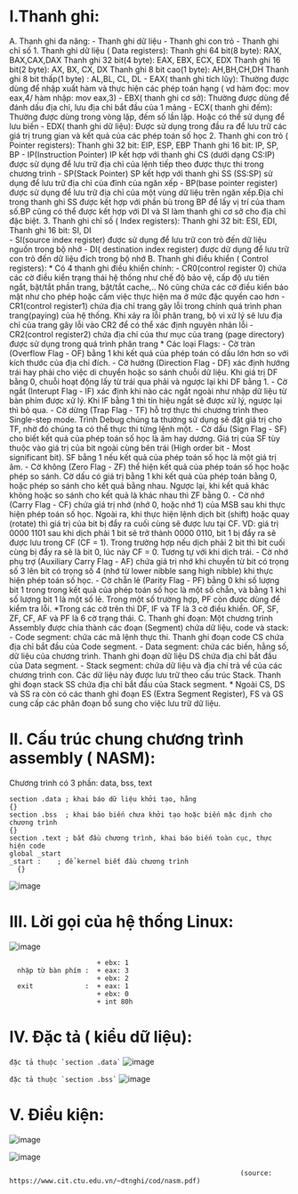 # I.Thanh ghi:
  A. Thanh ghi đa năng:
    - Thanh ghi dữ liệu
    - Thanh ghi con trỏ
    - Thanh ghi chỉ số
    1. Thanh ghi dữ liệu ( Data registers):
        Thanh ghi 64 bit(8 byte): RAX, BAX,CAX,DAX
        Thanh ghi 32 bit(4 byte): EAX, EBX, ECX, EDX 
        Thanh ghi 16 bit(2 byte): AX, BX, CX, DX
        Thanh ghi 8 bit cao(1 byte): AH,BH,CH,DH
        Thanh ghi 8 bit thấp(1 byte) : AL,BL, CL, DL
            - EAX( thanh ghi tích lũy): Thường được dùng để nhập xuất hàm và thực hiện các phép toán hạng ( vd hàm đọc: mov eax,4/ hàm nhập: mov eax,3) 
            - EBX( thanh ghi cơ sở): Thường được dùng để đánh dấu địa chỉ, lưu địa chỉ bắt đầu của 1 mảng
            - ECX( thanh ghi đếm):  Thường được dùng trong vòng lặp, đếm số lần lặp. Hoặc có thể sử dụng để lưu biến
            - EDX( thanh ghi dữ liệu): Được sử dụng trong đầu ra để lưu trữ các giá trị trung gian và kết quả của các phép toán số học
    2. Thanh ghi con trỏ ( Pointer registers):
          Thanh ghi 32 bit: EIP, ESP, EBP
          Thanh ghi 16 bit: IP, SP, BP 
            - IP(Instruction Pointer) IP kết hợp với thanh ghi CS (dưới dạng CS:IP) được sử dụng để lưu trữ địa chỉ của lệnh tiếp theo được thực thi trong chương trình
            - SP(Stack Pointer) SP kết hợp với thanh ghi SS (SS:SP) sử dụng để lưu trữ địa chỉ của đỉnh của ngăn xếp
            - BP(base pointer register) được sử dụng để lưu trữ địa chỉ của một vùng dữ liệu trên ngăn xếp.Địa chỉ trong thanh ghi SS được kết hợp với phần bù trong BP để lấy vị trí của tham số.BP cũng có thể được kết hợp với DI và SI làm thanh ghi cơ sở cho địa chỉ đặc biệt.
    3. Thanh ghi chỉ số ( Index registers):
          Thanh ghi 32 bit: ESI, EDI, 
          Thanh ghi 16 bit: SI, DI   
            - SI(source index register) được sử dụng để lưu trữ con trỏ đến dữ liệu nguồn trong bộ nhớ
            - DI( destination index register) được dử dụng để lưu trữ con trỏ đến dữ liệu đích trong bộ nhớ
  B. Thanh ghi điều khiển ( Control registers):
    * Có 4 thanh ghi điều khiển chính:
      - CR0(control register 0) chứa các cờ điều kiển trạng thái hệ thống như chế độ bảo vệ, cấp độ ưu tiên ngắt, bật/tắt phần trang, bật/tắt cache,.. Nó cũng chứa các cờ điều kiển bảo mật như cho phép hoặc cấm việc thực hiện ma ở mức đặc quyền cao hơn
      -  CR1(control register1) chứa địa chỉ trang gây lỗi trong chính quá trình phan trang(paying) của hệ thống. Khi xảy ra lỗi phân trang, bộ vi xử lý sẽ lưu địa chỉ của trang gây lỗi vào CR2 để có thể xác định nguyên nhân lỗi
      - CR2(control register2) chứa địa chỉ của thư mục của trang (page directory) được sử dụng trong quá trình phân trang
    * Các loại Flags:
      - Cờ tràn (Overflow Flag - OF) bằng 1 khi kết quả của phép toán có dấu lớn hơn so với kích thước của địa chỉ đích.
      - Cờ hướng (Direction Flag - DF) xác định hướng trái hay phải cho việc di chuyển hoặc so sánh chuỗi dữ liệu. Khi giá trị DF bằng 0, chuỗi hoạt động lấy từ trái qua phải và ngược lại khi DF bằng 1.
      - Cờ ngắt (Interupt Flag - IF) xác định khi nào các ngắt ngoài như nhập dữ liệu từ bàn phím được xử lý. Khi IF bằng 1 thì tín hiệu ngắt sẽ được xử lý, ngược lại thì bỏ qua.
      - Cờ dừng (Trap Flag - TF) hỗ trợ thực thi chương trình theo Single-step mode. Trình Debug chúng ta thường sử dụng sẽ đặt giá trị cho TF, nhờ đó chúng ta có thể thực thi từng lệnh một.
      - Cờ dấu (Sign Flag - SF) cho biết kết quả của phép toán số học là âm hay dương. Giá trị của SF tùy thuộc vào giá trị của bit ngoài cùng bên trái (High order bit - Most significant bit). SF bằng 1 nếu kết quả của phép toán số học là một giá trị âm.
      - Cờ không (Zero Flag - ZF) thể hiện kết quả của phép toán số học hoặc phép so sánh. Cờ dấu có giá trị bằng 1 khi kết quả của phép toán bằng 0, hoặc phép so sánh cho kết quả bằng nhau. Ngược lại, khi kết quả khác không hoặc so sánh cho kết quả là khác nhau thì ZF bằng 0.
      - Cờ nhớ (Carry Flag - CF) chứa giá trị nhớ (nhớ 0, hoặc nhớ 1) của MSB sau khi thực hiện phép toán số học. Ngoài ra, khi thực hiện lệnh dịch bit (shift) hoặc quay (rotate) thì giá trị của bit bị đẩy ra cuối cùng sẽ được lưu tại CF.
VD: giá trị 0000 1101 sau khi dịch phải 1 bit sẽ trở thành 0000 0110, bit 1 bị đẩy ra sẽ được lưu trong CF (CF = 1). Trong trường hợp nếu dịch phải 2 bit thì bit cuối cùng bị đẩy ra sẽ là bit 0, lúc này CF = 0. Tương tự với khi dịch trái.
      - Cờ nhớ phụ trợ (Auxiliary Carry Flag - AF) chứa giá trị nhớ khi chuyển từ bit có trọng số 3 lên bit có trọng số 4 (nhớ từ lower nibble sang high nibble) khi thực hiện phép toán số học.
      - Cờ chẵn lẻ (Parity Flag - PF) bằng 0 khi số lượng bit 1 trong trong kết quả của phép toán số học là một số chẵn, và bằng 1 khi số lượng bit 1 là một số lẻ. Trong một số trường hợp, PF còn được dùng để kiểm tra lỗi.
  *Trong các cờ trên thì DF, IF và TF là 3 cờ điều khiển. OF, SF, ZF, CF, AF và PF là 6 cờ trạng thái.
  C. Thanh ghi đoạn:
        Một chương trình Assembly được chia thành các đoạn (Segment) chứa dữ liệu, code và stack:
            - Code segment: chứa các mã lệnh thực thi. Thanh ghi đoạn code CS chứa địa chỉ bắt đầu của Code segment.
            - Data segment: chứa các biến, hằng số, dữ liệu của chương trình. Thanh ghi đoạn dữ liệu DS chứa địa chỉ bắt đầu của Data segment.
            - Stack segment: chứa dữ liệu và địa chỉ trả về của các chương trình con. Các dữ liệu này được lưu trữ theo cấu trúc Stack. Thanh ghi đoạn stack SS chứa địa chỉ bắt đầu của Stack segment.
    * Ngoài CS, DS và SS ra còn có các thanh ghi đoạn ES (Extra Segment Register), FS và GS cung cấp các phân đoạn bổ sung cho việc lưu trữ dữ liệu.
# II. Cấu trúc chung chương trình assembly ( NASM):
  Chương trình có 3 phần: data, bss, text
  ```
section .data ; khai báo dữ liệu khởi tạo, hằng
  {}
section .bss  ; khai báo biến chưa khởi tạo hoặc biến mặc định cho chương trình
  {}
section .text ; bắt đầu chương trình, khai báo biến toàn cục, thực hiện code 
  global _start
  _start :    ; để kernel biết đầu chương trình
    {}
```
![image](https://github.com/haridt/Code-C/assets/131541155/db1e94e8-416a-4b77-85c9-dc3b7f680610)
# III. Lời gọi của hệ thống Linux:
![image](https://github.com/haridt/Code-C/assets/131541155/34b5058b-b6c6-4827-8f2a-09bbe7da7d0f)
``` hiển thị màn hình : + eax: 4
                      + ebx: 1
  nhập từ bàn phím :  + eax: 3
                      + ebx: 2
  exit             :  + eax: 1
                      + ebx: 0
                      + int 80h
```
# IV. Đặc tả ( kiểu dữ liệu):
`` đặc tả thuộc `section .data` ``
![image](https://github.com/haridt/Code-C/assets/131541155/58a11a13-9077-4a96-a599-fe65f23fbc9a)

`` đặc tả thuộc `section .bss` ``
![image](https://github.com/haridt/Code-C/assets/131541155/1aa5d09d-168c-450a-9b2e-e0f07280894c)


# V. Điều kiện:
![image](https://github.com/haridt/Code-C/assets/131541155/7e5d777f-8a99-4f6e-a232-ae4a577befae)

![image](https://github.com/haridt/Code-C/assets/131541155/24082942-55fd-4697-8ee7-813b4f658d1e)


                                                              (source: https://www.cit.ctu.edu.vn/~dtnghi/cod/nasm.pdf)
        
